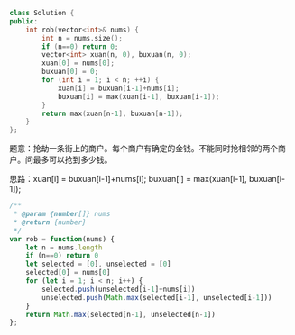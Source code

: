 ```cpp
class Solution {
public:
    int rob(vector<int>& nums) {
        int n = nums.size();
        if (n==0) return 0;
        vector<int> xuan(n, 0), buxuan(n, 0);
        xuan[0] = nums[0];
        buxuan[0] = 0;
        for (int i = 1; i < n; ++i) {
            xuan[i] = buxuan[i-1]+nums[i];
            buxuan[i] = max(xuan[i-1], buxuan[i-1]);
        }
        return max(xuan[n-1], buxuan[n-1]);
    }
};
```

题意：抢劫一条街上的商户。每个商户有确定的金钱。不能同时抢相邻的两个商户。问最多可以抢到多少钱。

思路：xuan[i] = buxuan[i-1]+nums[i];
            buxuan[i] = max(xuan[i-1], buxuan[i-1]);

```javascript
/**
 * @param {number[]} nums
 * @return {number}
 */
var rob = function(nums) {
    let n = nums.length
    if (n==0) return 0
    let selected = [0], unselected = [0]
    selected[0] = nums[0]
    for (let i = 1; i < n; i++) {
        selected.push(unselected[i-1]+nums[i])
        unselected.push(Math.max(selected[i-1], unselected[i-1]))
    }
    return Math.max(selected[n-1], unselected[n-1])
};
```

